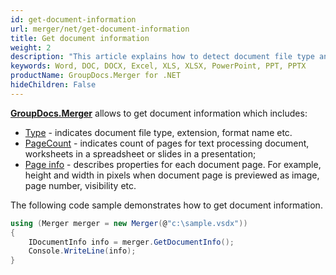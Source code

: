 ```yaml
---
id: get-document-information
url: merger/net/get-document-information
title: Get document information
weight: 2
description: "This article explains how to detect document file type and calculate pages count when merge PDF, Word(DOC, DOCX), Excel(XLS, XLSX), PowerPoint(PPT, PPTX) files with GroupDocs.Merger."
keywords: Word, DOC, DOCX, Excel, XLS, XLSX, PowerPoint, PPT, PPTX
productName: GroupDocs.Merger for .NET
hideChildren: False
---
```

**[GroupDocs.Merger](https://products.groupdocs.com/merger/net)** allows to get document information which includes:
*   [Type](https://reference.groupdocs.com/merger/net/groupdocs.merger.domain.result/documentinfo/type) - indicates document file type, extension, format name etc.
*   [PageCount](https://reference.groupdocs.com/merger/net/groupdocs.merger.domain.result/documentinfo/pagecount) - indicates count of pages for text processing document, worksheets in a spreadsheet or slides in a presentation;
*   [Page info](https://reference.groupdocs.com/merger/net/groupdocs.merger.domain.result/ipageinfo) - describes properties for each document page. For example, height and width in pixels when document page is previewed as image, page number, visibility etc.

The following code sample demonstrates how to get document information.
```csharp
using (Merger merger = new Merger(@"c:\sample.vsdx"))
{
    IDocumentInfo info = merger.GetDocumentInfo();
    Console.WriteLine(info);
}
```
